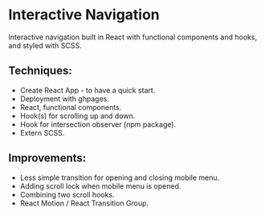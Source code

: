 # Interactive Navigation
Interactive navigation built in React with functional components and hooks, and styled with SCSS.

## Techniques:
- Create React App - to have a quick start.
- Deployment with ghpages.
- React, functional components.
- Hook(s) for scrolling up and down.
- Hook for intersection observer (npm package).
- Extern SCSS.

## Improvements:
- Less simple transition for opening and closing mobile menu.
- Adding scroll lock when mobile menu is opened.
- Combining two scroll hooks.
- React Motion / React Transition Group.
